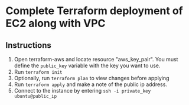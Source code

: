 # Complete Terraform deployment of EC2 along with VPC

## Instructions
1. Open terraform-aws and locate resource "aws_key_pair". You must define the `public_key` variable with the key you want to use.
2. Run `terraform init`
3. Optionally, run `terraform plan` to view changes before applying
4. Run `terraform apply` and make a note of the public ip address.
5. Connect to the instance by entering `ssh -i private_key ubuntu@public_ip`
